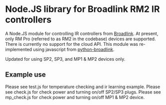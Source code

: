 Node.JS library for Broadlink RM2 IR controllers
===============================================

A Node.JS module for controlling IR controllers from [Broadlink](http://www.ibroadlink.com/rm/). At present, only RM Pro (referred to as RM2 in the codebase) devices are supported. There is currently no support for the cloud API.
This module was re-implemented using javascript from [python-broadlink](http://github.com/mjg59/python-broadlink).

Updated for using SP2, SP3, and MP1 & MP2 devices only.

Example use
-----------

Please see test.js for temperature checking and ir learning example.
Please see check.js for check power and turning on/off SP2/SP3 plugs.
Please see mp_check.js for check power and turning on/off MP1 & MP2 device.
